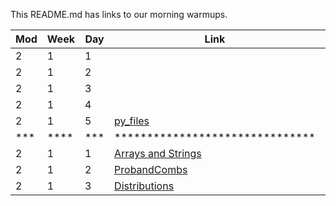 This README.md has links to our morning warmups.

| Mod | Week | Day | Link                                                                                    | Notes |
| --- | ---- | --- | ------------------------------- | ----- |
| 2   | 1    | 1   | |  | 
| 2   | 1    | 2   | |  | 
| 2   | 1    | 3   | |  | 
| 2   | 1    | 4   | |  | 
| 2   | 1    | 5   |[py_files](https://github.com/learn-co-curriculum/dsc-chi-warmup-py-files) |  | 
| *** | **** | *** | ******************************* | ***** |
| 2   | 1    | 1   | [Arrays and Strings](https://github.com/learn-co-curriculum/dsc-chi-warmup-coding-exercise)|
| 2   | 1    | 2   | [ProbandCombs](https://github.com/learn-co-curriculum/dsc-chi-warmup-weather-probabilities)|
| 2   | 1    | 3   | [Distributions](https://github.com/learn-co-curriculum/dsc-chi-warmup-distributions)|